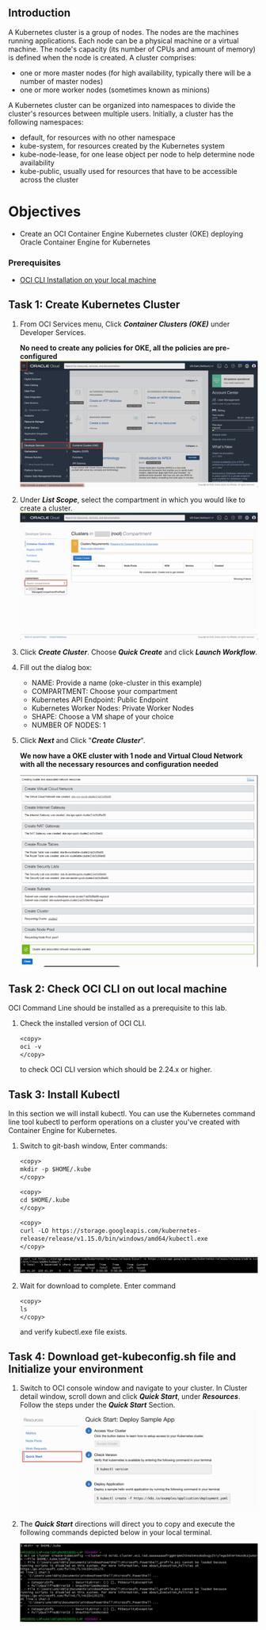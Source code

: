 
## Introduction

A Kubernetes cluster is a group of nodes. The nodes are the machines running applications. Each node can be a physical machine or a virtual machine. The node's capacity (its number of CPUs and amount of memory) is defined when the node is created. A cluster comprises:

- one or more master nodes (for high availability, typically there will be a number of master nodes)
- one or more worker nodes (sometimes known as minions)

A Kubernetes cluster can be organized into namespaces to divide the cluster's resources between multiple users. Initially, a cluster has the following namespaces:

- default, for resources with no other namespace
- kube-system, for resources created by the Kubernetes system
- kube-node-lease, for one lease object per node to help determine node availability
- kube-public, usually used for resources that have to be accessible across the cluster

# Objectives
- Create an OCI Container Engine Kubernetes cluster (OKE) deploying Oracle Container Engine for Kubernetes


### Prerequisites
- [OCI CLI Installation on your local machine](https://docs.oracle.com/en-us/iaas/Content/API/SDKDocs/cliinstall.htm)


## Task 1: Create Kubernetes Cluster

1. From OCI Services menu, Click ***Container Clusters (OKE)*** under Developer Services.

    **No need to create any policies for OKE, all the policies are pre-configured**
        ![](./../OKE/images/OKE_S1P1.PNG " ")

2. Under ***List Scope***, select the compartment in which you would like to create a cluster.
        ![](./../OKE/images/OKE_S1P2.PNG " ")

3. Click ***Create Cluster***. Choose ***Quick Create*** and click ***Launch Workflow***.

4. Fill out the dialog box:

      - NAME: Provide a name (oke-cluster in this example)
      - COMPARTMENT: Choose your compartment
      - Kubernetes API Endpoint: Public Endpoint
      - Kubernetes Worker Nodes: Private Worker Nodes
      - SHAPE: Choose a VM shape of your choice
      - NUMBER OF NODES: 1

5. Click ***Next*** and Click "***Create Cluster***".

    **We now have a OKE cluster with 1 node and Virtual Cloud Network with all the necessary resources and configuration needed**

    ![](./../OKE/images/OKE_015.PNG " ")


## Task 2: Check OCI CLI on out local machine

OCI Command Line should be installed as a prerequisite to this lab.

1.  Check the installed version of OCI CLI. 

    ```
    <copy>
    oci -v
    </copy>
    ```
    to check OCI CLI version which should be 2.24.x or higher.


## Task 3: Install Kubectl

In this section we will install kubectl. You can use the Kubernetes command line tool kubectl to perform operations on a cluster you've created with Container Engine for Kubernetes.

1. Switch to git-bash window, Enter commands:

    ```
    <copy>
    mkdir -p $HOME/.kube
    </copy>
    ```
    ```
    <copy>
    cd $HOME/.kube
    </copy>
    ```

    ```
    <copy>
    curl -LO https://storage.googleapis.com/kubernetes-release/release/v1.15.0/bin/windows/amd64/kubectl.exe
    </copy>
    ```

    ![](./../OKE/images/OKE_004.PNG " ")

2.  Wait for download to complete. Enter command

    ```
    <copy>
    ls
    </copy>
    ```
    and verify kubectl.exe file exists.

## Task 4: Download get-kubeconfig.sh file and Initialize your environment

1. Switch to OCI console window and navigate to your cluster. In Cluster detail window, scroll down and click ***Quick Start***, under ***Resources***.
Follow the steps under the ***Quick Start*** Section.
    ![](./../OKE/images/OKE_S4P1.PNG " ")

2. The ***Quick Start*** directions will direct you to copy and execute the following commands depicted below in your local terminal.

    ![](./../OKE/images/OKE_006.PNG " ")